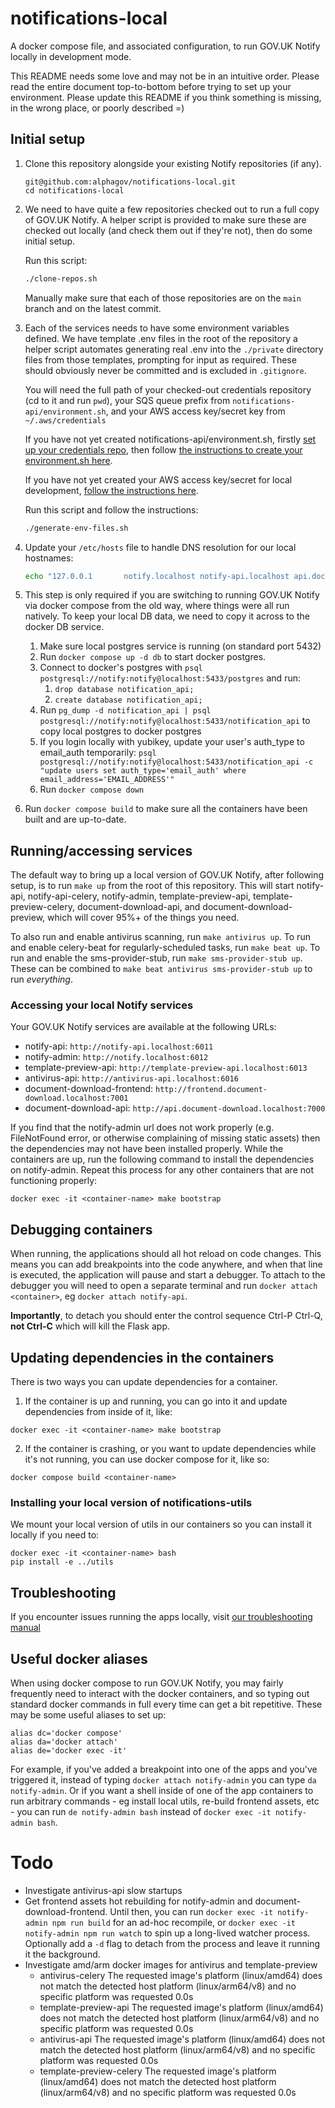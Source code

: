 # notifications-local
A docker compose file, and associated configuration, to run GOV.UK Notify locally in development mode.

This README needs some love and may not be in an intuitive order. Please read the entire document top-to-bottom before trying to set up your environment. Please update this README if you think something is missing, in the wrong place, or poorly described =)

## Initial setup

1) Clone this repository alongside your existing Notify repositories (if any).
    ```
    git@github.com:alphagov/notifications-local.git
    cd notifications-local
    ```

2) We need to have quite a few repositories checked out to run a full copy of GOV.UK Notify. A helper script is provided to make sure these are checked out locally (and check them out if they're not), then do some initial setup.

    Run this script:
    ```bash
    ./clone-repos.sh
    ```

    Manually make sure that each of those repositories are on the `main` branch and on the latest commit.

3) Each of the services needs to have some environment variables defined. We have template .env files in the root of the repository a helper script automates generating real .env into the `./private` directory files from those templates, prompting for input as required. These should obviously never be committed and is excluded in `.gitignore`.

    You will need the full path of your checked-out credentials repository (cd to it and run `pwd`), your SQS queue prefix from `notifications-api/environment.sh`, and your AWS access key/secret key from `~/.aws/credentials`

    If you have not yet created notifications-api/environment.sh, firstly [set up your credentials repo](https://github.com/alphagov/notifications-credentials?tab=readme-ov-file#setting-up), then follow [the instructions to create your environment.sh here](https://github.com/alphagov/notifications-api?tab=readme-ov-file#environmentsh).

    If you have not yet created your AWS access key/secret for local development, [follow the instructions here](https://github.com/alphagov/notifications-manuals/wiki/aws-accounts#set-up-local-development).

    Run this script and follow the instructions:
    ```bash
    ./generate-env-files.sh
    ```

4) Update your `/etc/hosts` file to handle DNS resolution for our local hostnames:

    ```bash
    echo "127.0.0.1       notify.localhost notify-api.localhost api.document-download.localhost frontend.document-download.localhost template-preview-api.localhost antivirus-api.localhost" | sudo tee -a /etc/hosts
    ```

5) This step is only required if you are switching to running GOV.UK Notify via docker compose from the old way, where things were all run natively. To keep your local DB data, we need to copy it across to the docker DB service.
   1) Make sure local postgres service is running (on standard port 5432)
   2) Run `docker compose up -d db` to start docker postgres.
   3) Connect to docker's postgres with `psql postgresql://notify:notify@localhost:5433/postgres` and run:
      1) `drop database notification_api;`
      2) `create database notification_api;`
   4) Run `pg_dump -d notification_api | psql postgresql://notify:notify@localhost:5433/notification_api` to copy local postgres to docker postgres
   5) If you login locally with yubikey, update your user's auth_type to email_auth temporarily: `psql postgresql://notify:notify@localhost:5433/notification_api -c "update users set auth_type='email_auth' where email_address='EMAIL_ADDRESS'"`
   6) Run `docker compose down`

6) Run `docker compose build` to make sure all the containers have been built and are up-to-date.

## Running/accessing services

The default way to bring up a local version of GOV.UK Notify, after following setup, is to run `make up` from the root of this repository. This will start notify-api, notify-api-celery, notify-admin, template-preview-api, template-preview-celery, document-download-api, and document-download-preview, which will cover 95%+ of the things you need.

To also run and enable antivirus scanning, run `make antivirus up`. To run and enable celery-beat for regularly-scheduled tasks, run `make beat up`. To run and enable the sms-provider-stub, run `make sms-provider-stub up`. These can be combined to `make beat antivirus sms-provider-stub up` to run *everything*.

### Accessing your local Notify services

Your GOV.UK Notify services are available at the following URLs:

 - notify-api: `http://notify-api.localhost:6011`
 - notify-admin: `http://notify.localhost:6012`
 - template-preview-api: `http://template-preview-api.localhost:6013`
 - antivirus-api: `http://antivirus-api.localhost:6016`
 - document-download-frontend: `http://frontend.document-download.localhost:7001`
 - document-download-api: `http://api.document-download.localhost:7000`

If you find that the notify-admin url does not work properly (e.g. FileNotFound error, or otherwise complaining of missing static assets) then the dependencies may not have been installed properly. While the containers are up, run the following command to install the dependencies on notify-admin. Repeat this process for any other containers that are not functioning properly:
```
docker exec -it <container-name> make bootstrap
```

## Debugging containers

When running, the applications should all hot reload on code changes. This means you can add breakpoints into the code anywhere, and when that line is executed, the application will pause and start a debugger. To attach to the debugger you will need to open a separate terminal and run `docker attach <container>`, eg `docker attach notify-api`.

**Importantly**, to detach you should enter the control sequence Ctrl-P Ctrl-Q, **not Ctrl-C** which will kill the Flask app.

## Updating dependencies in the containers

There is two ways you can update dependencies for a container.

1. If the container is up and running, you can go into it and update dependencies from inside of it, like:

```
docker exec -it <container-name> make bootstrap
```

2. If the container is crashing, or you want to update dependencies while it's not running, you can use docker compose for it, like so:

```
docker compose build <container-name>
```

### Installing your local version of notifications-utils

We mount your local version of utils in our containers so you can install it locally if you need to:

```
docker exec -it <container-name> bash
pip install -e ../utils
```

## Troubleshooting

If you encounter issues running the apps locally, visit [our troubleshooting manual](https://github.com/alphagov/notifications-manuals/wiki/Troubleshooting-notifications-local)

## Useful docker aliases

When using docker compose to run GOV.UK Notify, you may fairly frequently need to interact with the docker containers, and so typing out standard docker commands in full every time can get a bit repetitive. These may be some useful aliases to set up:

```
alias dc='docker compose'
alias da='docker attach'
alias de='docker exec -it'
```

For example, if you've added a breakpoint into one of the apps and you've triggered it, instead of typing `docker attach notify-admin` you can type `da notify-admin`. Or if you want a shell inside of one of the app containers to run arbitrary commands - eg install local utils, re-build frontend assets, etc - you can run `de notify-admin bash` instead of `docker exec -it notify-admin bash`.

# Todo

* Investigate antivirus-api slow startups
* Get frontend assets hot rebuilding for notify-admin and document-download-frontend. Until then, you can run `docker exec -it notify-admin npm run build` for an ad-hoc recompile, or `docker exec -it notify-admin npm run watch` to spin up a long-lived watcher process. Optionally add a `-d` flag to detach from the process and leave it running it the background.
* Investigate amd/arm docker images for antivirus and template-preview
  * antivirus-celery The requested image's platform (linux/amd64) does not match the detected host platform (linux/arm64/v8) and no specific platform was requested        0.0s
  * template-preview-api The requested image's platform (linux/amd64) does not match the detected host platform (linux/arm64/v8) and no specific platform was requested    0.0s
  * antivirus-api The requested image's platform (linux/amd64) does not match the detected host platform (linux/arm64/v8) and no specific platform was requested           0.0s
  * template-preview-celery The requested image's platform (linux/amd64) does not match the detected host platform (linux/arm64/v8) and no specific platform was requested 0.0s
